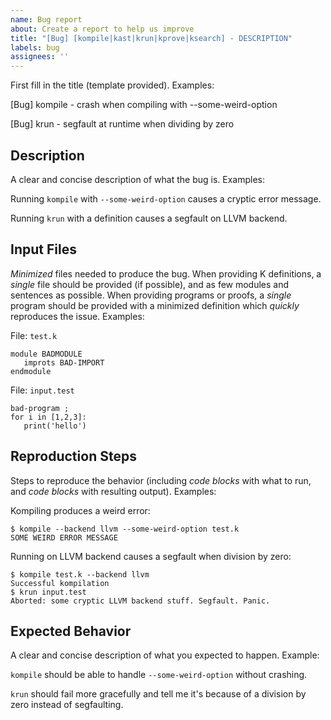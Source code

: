 ```yaml
---
name: Bug report
about: Create a report to help us improve
title: "[Bug] [kompile|kast|krun|kprove|ksearch] - DESCRIPTION"
labels: bug
assignees: ''
---
```


First fill in the title (template provided).
Examples:

[Bug] kompile - crash when compiling with --some-weird-option

[Bug] krun - segfault at runtime when dividing by zero

Description
-----------

A clear and concise description of what the bug is.
Examples:

Running `kompile` with `--some-weird-option` causes a cryptic error message.

Running `krun` with a definition causes a segfault on LLVM backend.

Input Files
-----------

*Minimized* files needed to produce the bug.
When providing K definitions, a _single_ file should be provided (if possible), and as few modules and sentences as possible.
When providing programs or proofs, a _single_ program should be provided with a minimized definition which _quickly_ reproduces the issue.
Examples:

File: `test.k`

```
module BADMODULE
   improts BAD-IMPORT
endmodule
```

File: `input.test`

```
bad-program ;
for i in [1,2,3]:
   print('hello')
```

Reproduction Steps
------------------

Steps to reproduce the behavior (including _code blocks_ with what to run, and _code blocks_ with resulting output).
Examples:

Kompiling produces a weird error:

```
$ kompile --backend llvm --some-weird-option test.k
SOME WEIRD ERROR MESSAGE
```

Running on LLVM backend causes a segfault when division by zero:

```
$ kompile test.k --backend llvm
Successful kompilation
$ krun input.test
Aborted: some cryptic LLVM backend stuff. Segfault. Panic.
```

Expected Behavior
-----------------

A clear and concise description of what you expected to happen. Example:

`kompile` should be able to handle `--some-weird-option` without crashing.

`krun` should fail more gracefully and tell me it's because of a division by zero instead of segfaulting.
